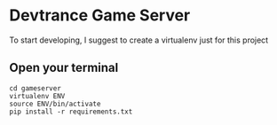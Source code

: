 Devtrance Game Server
=====================

To start developing, I suggest to create a virtualenv just for this project

Open your terminal
------------------

```
cd gameserver
virtualenv ENV
source ENV/bin/activate
pip install -r requirements.txt
```
